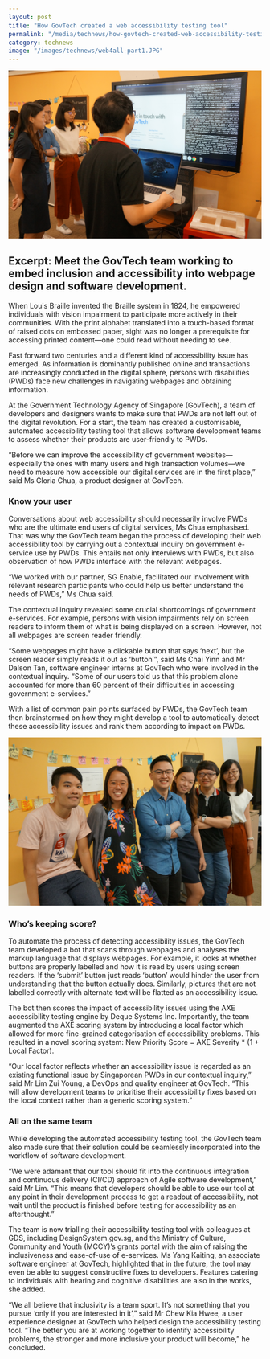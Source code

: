 ```yaml
---
layout: post
title: "How GovTech created a web accessibility testing tool"
permalink: "/media/technews/how-govtech-created-web-accessibility-testing-tool"
category: technews
image: "/images/technews/web4all-part1.JPG"
---
```


![How GovTech created a web accessibility testing tool](/images/technews/web4all-part1.JPG)

Excerpt: Meet the GovTech team working to embed inclusion and accessibility into webpage design and software development. 
---

When Louis Braille invented the Braille system in 1824, he empowered individuals with vision impairment to participate more actively in their communities. With the print alphabet translated into a touch-based format of raised dots on embossed paper, sight was no longer a prerequisite for accessing printed content—one could read without needing to see. 

Fast forward two centuries and a different kind of accessibility issue has emerged. As information is dominantly published online and transactions are increasingly conducted in the digital sphere, persons with disabilities (PWDs) face new challenges in navigating webpages and obtaining information.

At the Government Technology Agency of Singapore (GovTech), a team of developers and designers wants to make sure that PWDs are not left out of the digital revolution. For a start, the team has created a customisable, automated accessibility testing tool that allows software development teams to assess whether their products are user-friendly to PWDs.

“Before we can improve the accessibility of government websites—especially the ones with many users and high transaction volumes—we need to measure how accessible our digital services are in the first place,” said Ms Gloria Chua, a product designer at GovTech.

### **Know your user**

Conversations about web accessibility should necessarily involve PWDs who are the ultimate end users of digital services, Ms Chua emphasised. That was why the GovTech team began the process of developing their web accessibility tool by carrying out a contextual inquiry on government e-service use by PWDs. This entails not only interviews with PWDs, but also observation of how PWDs interface with the relevant webpages. 

“We worked with our partner, SG Enable, facilitated our involvement with relevant research participants who could help us better understand the needs of PWDs,” Ms Chua said.

The contextual inquiry revealed some crucial shortcomings of government e-services. For example, persons with vision impairments rely on screen readers to inform them of what is being displayed on a screen. However, not all webpages are screen reader friendly. 

“Some webpages might have a clickable button that says ‘next’, but the screen reader simply reads it out as ‘button’”, said Ms Chai Yinn and Mr Dalson Tan, software engineer interns at GovTech who were involved in the contextual inquiry. “Some of our users told us that this problem alone accounted for more than 60 percent of their difficulties in accessing government e-services.”

With a list of common pain points surfaced by PWDs, the GovTech team then brainstormed on how they might develop a tool to automatically detect these accessibility issues and rank them according to impact on PWDs.

![How GovTech created a web accessibility testing tool](/images/technews/web4all-part2.JPG)

### **Who’s keeping score?**

To automate the process of detecting accessibility issues, the GovTech team developed a bot that scans through webpages and analyses the markup language that displays webpages. For example, it looks at whether buttons are properly labelled and how it is read by users using screen readers.  If the ‘submit’ button just reads ‘button’ would hinder the user from understanding that the button actually does. Similarly, pictures that are not labelled correctly with alternate text will be flatted as an accessibility issue. 

The bot then scores the impact of accessibility issues using the AXE accessibility testing engine by Deque Systems Inc. Importantly, the team augmented the AXE scoring system by introducing a local factor which allowed for more fine-grained categorisation of accessibility problems. This resulted in a novel scoring system: New Priority Score = AXE Severity * (1 + Local Factor).

“Our local factor reflects whether an accessibility issue is regarded as an existing functional issue by Singaporean PWDs in our contextual inquiry,” said Mr Lim Zui Young, a DevOps and quality engineer at GovTech. “This will allow development teams to prioritise their accessibility fixes based on the local context rather than a generic scoring system.”

### **All on the same team**

While developing the automated accessibility testing tool, the GovTech team also made sure that their solution could be seamlessly incorporated into the workflow of software development.

“We were adamant that our tool should fit into the continuous integration and continuous delivery (CI/CD) approach of Agile software development,” said Mr Lim. “This means that developers should be able to use our tool at any point in their development process to get a readout of accessibility, not wait until the product is finished before testing for accessibility as an afterthought.”

The team is now trialling their accessibility testing tool with colleagues at GDS, including DesignSystem.gov.sg, and the Ministry of Culture, Community and Youth (MCCY)’s grants portal with the aim of raising the inclusiveness and ease-of-use of e-services. Ms Yang Kaiting, an associate software engineer at GovTech, highlighted that in the future, the tool may even be able to suggest constructive fixes to developers. Features catering to individuals with hearing and cognitive disabilities are also in the works, she added.

“We all believe that inclusivity is a team sport. It’s not something that you pursue ‘only if you are interested in it’,” said Mr Chew Kia Hwee, a user experience designer at GovTech who helped design the accessibility testing tool. “The better you are at working together to identify accessibility problems, the stronger and more inclusive your product will become,” he concluded. 

